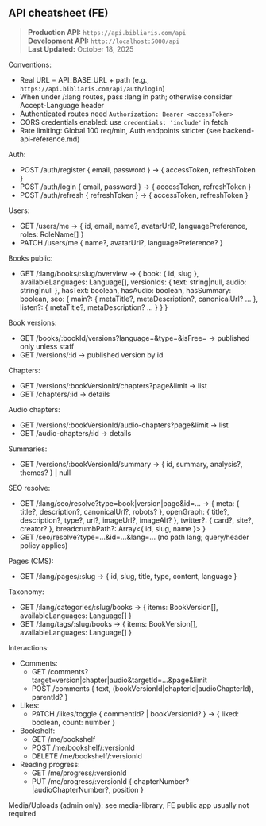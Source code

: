 ## API cheatsheet (FE)

> **Production API:** `https://api.bibliaris.com/api`  
> **Development API:** `http://localhost:5000/api`  
> **Last Updated:** October 18, 2025

Conventions:

- Real URL = API_BASE_URL + path (e.g., `https://api.bibliaris.com/api/auth/login`)
- When under /:lang routes, pass :lang in path; otherwise consider Accept-Language header
- Authenticated routes need `Authorization: Bearer <accessToken>`
- CORS credentials enabled: use `credentials: 'include'` in fetch
- Rate limiting: Global 100 req/min, Auth endpoints stricter (see backend-api-reference.md)

Auth:

- POST /auth/register { email, password } → { accessToken, refreshToken }
- POST /auth/login { email, password } → { accessToken, refreshToken }
- POST /auth/refresh { refreshToken } → { accessToken, refreshToken }

Users:

- GET /users/me → { id, email, name?, avatarUrl?, languagePreference, roles: RoleName[] }
- PATCH /users/me { name?, avatarUrl?, languagePreference? }

Books public:

- GET /:lang/books/:slug/overview →
  {
  book: { id, slug },
  availableLanguages: Language[],
  versionIds: { text: string|null, audio: string|null },
  hasText: boolean,
  hasAudio: boolean,
  hasSummary: boolean,
  seo: {
  main?: { metaTitle?, metaDescription?, canonicalUrl? ... },
  listen?: { metaTitle?, metaDescription? ... }
  }
  }

Book versions:

- GET /books/:bookId/versions?language=&type=&isFree= → published only unless staff
- GET /versions/:id → published version by id

Chapters:

- GET /versions/:bookVersionId/chapters?page&limit → list
- GET /chapters/:id → details

Audio chapters:

- GET /versions/:bookVersionId/audio-chapters?page&limit → list
- GET /audio-chapters/:id → details

Summaries:

- GET /versions/:bookVersionId/summary → { id, summary, analysis?, themes? } | null

SEO resolve:

- GET /:lang/seo/resolve?type=book|version|page&id=... →
  {
  meta: { title?, description?, canonicalUrl?, robots? },
  openGraph: { title?, description?, type?, url?, imageUrl?, imageAlt? },
  twitter?: { card?, site?, creator? },
  breadcrumbPath?: Array<{ id, slug, name }>
  }
- GET /seo/resolve?type=...&id=...&lang=... (no path lang; query/header policy applies)

Pages (CMS):

- GET /:lang/pages/:slug → { id, slug, title, type, content, language }

Taxonomy:

- GET /:lang/categories/:slug/books → { items: BookVersion[], availableLanguages: Language[] }
- GET /:lang/tags/:slug/books → { items: BookVersion[], availableLanguages: Language[] }

Interactions:

- Comments:
  - GET /comments?target=version|chapter|audio&targetId=...&page&limit
  - POST /comments { text, (bookVersionId|chapterId|audioChapterId), parentId? }
- Likes:
  - PATCH /likes/toggle { commentId? | bookVersionId? } → { liked: boolean, count: number }
- Bookshelf:
  - GET /me/bookshelf
  - POST /me/bookshelf/:versionId
  - DELETE /me/bookshelf/:versionId
- Reading progress:
  - GET /me/progress/:versionId
  - PUT /me/progress/:versionId { chapterNumber?|audioChapterNumber?, position }

Media/Uploads (admin only): see media-library; FE public app usually not required
